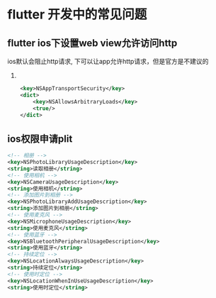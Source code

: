 # flutter 开发中的常见问题

## flutter ios下设置web view允许访问http

ios默认会阻止http请求,	下可以让app允许http请求，但是官方是不建议的

1. 
```xml
	<key>NSAppTransportSecurity</key>
	<dict>
		<key>NSAllowsArbitraryLoads</key>
		<true/>
	</dict>
```

## ios权限申请plit

```xml
<!-- 相册 -->
<key>NSPhotoLibraryUsageDescription</key>
<string>读取相册</string>
<!-- 使用相机 -->
<key>NSCameraUsageDescription</key>
<string>使用相机</string>
<!-- 添加图片到相册 -->
<key>NSPhotoLibraryAddUsageDescription</key>
<string>添加图片到相册</string>
<!-- 使用麦克风 -->
<key>NSMicrophoneUsageDescription</key>
<string>使用麦克风</string>
<!-- 使用蓝牙 -->
<key>NSBluetoothPeripheralUsageDescription</key>
<string>使用蓝牙</string>
<!-- 持续定位 -->
<key>NSLocationAlwaysUsageDescription</key>
<string>持续定位</string>
<!-- 使用时定位 -->
<key>NSLocationWhenInUseUsageDescription</key>
<string>使用时定位</string>
```